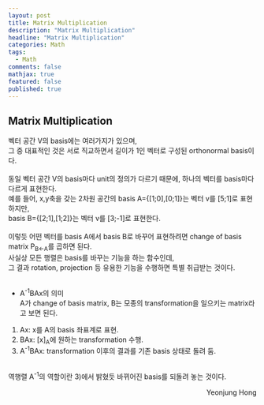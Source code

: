 ```yaml
---
layout: post
title: Matrix Multiplication
description: "Matrix Multiplication"
headline: "Matrix Multiplication"
categories: Math
tags: 
  - Math
comments: false
mathjax: true
featured: false
published: true
---
```


## Matrix Multiplication

벡터 공간 V의 basis에는 여러가지가 있으며, <br>
그 중 대표적인 것은 서로 직교하면서 길이가 1인 벡터로 구성된 orthonormal basis이다.<br>
<br>
동일 벡터 공간 V의 basis마다 unit의 정의가 다르기 때문에, 하나의 벡터를 basis마다 다르게 표현한다. <br>
예를 들어, x,y축을 갖는 2차원 공간의 basis A={[1;0],[0;1]}는 벡터 v를 [5;1]로 표현하지만, <br>
basis B={[2;1],[1;2]}는 벡터 v를 [3;-1]로 표현한다. <br><br>
이렇듯 어떤 벡터를 basis A에서 basis B로 바꾸어 표현하려면 change of basis matrix P<sub>B&larr;A</sub>를 곱하면 된다. <br>
사실상 모든 행렬은 basis를 바꾸는 기능을 하는 함수인데,<br>
그 결과 rotation, projection 등 유용한 기능을 수행하면 특별 취급받는 것이다. <br>
<br>

- A<sup>-1</sup>BAx의 의미<br>
A가 change of basis matrix, B는 모종의 transformation을 일으키는 matrix라고 보면 된다.<br>
1) Ax:  x를 A의 basis 좌표계로 표현. <br>
2) BAx:  [x]<sub>A</sub>에 원하는 transformation 수행. <br>
3) A<sup>-1</sup>BAx: transformation 이후의 결과를 기존 basis 상태로 돌려 둠.<br>
<br>
역행렬 A<sup>-1</sup>의 역할이란 3)에서 밝혔듯 바뀌어진 basis를 되돌려 놓는 것이다. 

	
	
	
<p align="right"> Yeonjung Hong <p>
